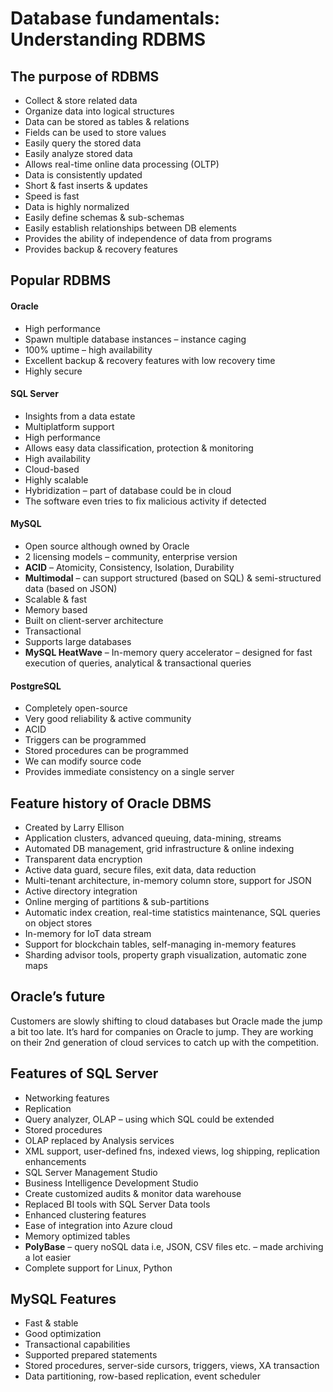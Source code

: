# Database fundamentals: Understanding RDBMS

## The purpose of RDBMS
- Collect & store related data
- Organize data into logical structures
- Data can be stored as tables & relations
- Fields can be used to store values
- Easily query the stored data
- Easily analyze stored data
- Allows real-time online data processing (OLTP)
- Data is consistently updated
- Short & fast inserts & updates
- Speed is fast
- Data is highly normalized
- Easily define schemas & sub-schemas
- Easily establish relationships between DB elements
- Provides the ability of independence of data from programs
- Provides backup & recovery features

## Popular RDBMS
#### Oracle
- High performance
- Spawn multiple database instances – instance caging
- 100% uptime – high availability
- Excellent backup & recovery features with low recovery time
- Highly secure

#### SQL Server 
- Insights from a data estate
- Multiplatform support
- High performance
- Allows easy data classification, protection & monitoring
- High availability
- Cloud-based
- Highly scalable
- Hybridization – part of database could be in cloud
- The software even tries to fix malicious activity if detected

#### MySQL
- Open source although owned by Oracle
- 2 licensing models – community, enterprise version
- **ACID** – Atomicity, Consistency, Isolation, Durability
- **Multimodal** – can support structured (based on SQL) & semi-structured data (based on JSON)
- Scalable & fast
- Memory based
- Built on client-server architecture
- Transactional
- Supports large databases
- **MySQL HeatWave** – In-memory query accelerator – designed for fast execution of queries, analytical & transactional queries

#### PostgreSQL
- Completely open-source
- Very good reliability & active community
- ACID
- Triggers can be programmed
- Stored procedures can be programmed
- We can modify source code
- Provides immediate consistency on a single server

## Feature history of Oracle DBMS
- Created by Larry Ellison
- Application clusters, advanced queuing, data-mining, streams
- Automated DB management, grid infrastructure & online indexing
- Transparent data encryption
- Active data guard, secure files, exit data, data reduction
- Multi-tenant architecture, in-memory column store, support for JSON
- Active directory integration
- Online merging of partitions & sub-partitions
- Automatic index creation, real-time statistics maintenance, SQL queries on object stores
- In-memory for IoT data stream
- Support for blockchain tables, self-managing in-memory features
- Sharding advisor tools, property graph visualization, automatic zone maps

## Oracle’s future
Customers are slowly shifting to cloud databases but Oracle made the jump a bit too late. It’s hard for companies on Oracle to jump. They are working on their 2nd generation of cloud services to catch up with the competition.

## Features of SQL Server
- Networking features
- Replication
- Query analyzer, OLAP – using which SQL could be extended
- Stored procedures
- OLAP replaced by Analysis services
- XML support, user-defined fns, indexed views, log shipping, replication enhancements
- SQL Server Management Studio
- Business Intelligence Development Studio
- Create customized audits & monitor data warehouse
- Replaced BI tools with SQL Server Data tools
- Enhanced clustering features
- Ease of integration into Azure cloud
- Memory optimized tables
- **PolyBase** – query noSQL data i.e, JSON, CSV files etc. – made archiving a lot easier
- Complete support for Linux, Python

## MySQL Features
- Fast & stable
- Good optimization
- Transactional capabilities
- Supported prepared statements
- Stored procedures, server-side cursors, triggers, views, XA transaction
- Data partitioning, row-based replication, event scheduler
